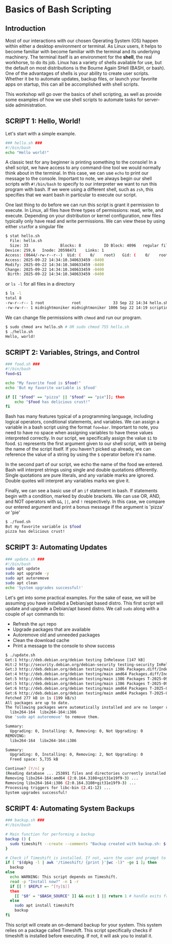 # Basics of Bash Scripting

## Introduction
Most of our interactions with our chosen Operating System (OS) happen within either a desktop environment or terminal. As Linux users, it helps to become familiar with become familiar with the terminal and its underlying machinery. The terminal itself is an environment for the **shell**, the real workhorse, to do its job. Linux has a variety of shells available for use, but the default on most distributions is the Bourne Again SHell (BASH, or bash). One of the advantages of shells is your ability to create user scripts. Whether it be to automate updates, backup files, or launch your favorite apps on startup, this can all be accomplished with shell scripts. 

This workshop will go over the basics of shell scripting, as well as provide some examples of how we use shell scripts to automate tasks for server-side administration. 

## SCRIPT 1: Hello, World!
Let's start with a simple example. 
```bash
### hello.sh ###
#!/bin/bash
echo "Hello world!"
```
A classic test for any beginner is printing something to the console! In a shell script, we have access to any command-line tool we would normally think about in the terminal. In this case, we can use `echo` to print our message to the console. Important to note, we always begin our shell scripts with `#!/bin/bash` to specify to our interpreter we want to run this program with bash. If we were using a different shell, such as `zsh`, this specifies that we want bash in particular to execute our script. 

One last thing to do before we can run this script is grant it permission to execute. In Linux, all files have three types of permissions: read, write, and execute. Depending on your distribution or kernel configuration, new files typically only have read and write permissions. We can view these by using either `stat`for a singular file
```bash
$ stat hello.sh
  File: hello.sh
  Size: 33              Blocks: 8          IO Block: 4096   regular file
Device: 259,6   Inode: 20598471    Links: 1
Access: (0644/-rw-r--r--)  Uid: (    0/    root)   Gid: (    0/    root)
Access: 2025-09-22 14:34:10.340633459 -0400
Modify: 2025-09-22 14:34:10.340633459 -0400
Change: 2025-09-22 14:34:10.340633459 -0400
 Birth: 2025-09-22 14:34:10.340633459 -0400
```
or `ls -l` for all files in a directory
```bash
$ ls -l 
total 8
-rw-r--r-- 1 root            root              33 Sep 22 14:34 hello.sh
-rw-rw-r-- 1 midnightmoniker midnightmoniker 1006 Sep 22 14:19 scriptingworkshop.md
```

We can change file permissions with `chmod` and run our program. 
```bash
$ sudo chmod a+x hello.sh # OR sudo chmod 755 hello.sh
$ ./hello.sh
Hello, world!
```

## SCRIPT 2: Variables, Strings, and Control
```bash
### food.sh ###
#!/bin/bash
food=$1

echo "My favorite food is $food!"
echo 'But my favorite variable is $food'

if [[ "$food" == "pizza" || "$food" == "pie"]]; then
    echo "$food has delicious crust!"
fi
```
Bash has many features typical of a programming language, including logical operators, conditional statements, and variables. We can assign a variable in a bash script using the format `foo=bar`. Important to note, you need to have no space when assigning variables to have these values interpreted correctly. In our script, we specifically assign the value `$1` to food. `$1` represents the first argument given to our shell script, with `$0` being the name of the script itself. If you haven't picked up already, we can reference the value of a string by using the `$` operator before it's name. 

In the second part of our script, we echo the name of the food we entered. Bash will interpret strings using single and double quotations differently. Single quotations are pure literals, and any variable marks are ignored. Double quotes will interpret any variables marks we give it. 

Finally, we can see a basic use of an `if` statement in bash. If statements begin with a condition, marked by double brackets. We can use OR, AND, and NOT operators with `&&`, `||`, and `!` respectively. In this case, we compare our entered argument and print a bonus message if the argument is 'pizza' or 'pie'

```bash
$ ./food.sh
But my favorite variable is $food
pizza has delicious crust!
```

## SCRIPT 3: Automating Updates
```bash
### update.sh ### 
#!/bin/bash
sudo apt update
sudo apt upgrade -y
sudo apt autoremove
sudo apt clean
echo 'System upgrades successful!'
```
Let's get into some practical examples. For the sake of ease, we will be assuming you have installed a Debian/apt based distro. This first script will update and upgrade a Debian/apt based distro. We call `sudo` along with a couple of `apt` commands to:
* Refresh the `apt` repo
* Upgrade packages that are available
* Autoremove old and unneeded packages
* Clean the download cache
* Print a message to the console to show success

```bash
$ ./update.sh
Get:1 http://deb.debian.org/debian testing InRelease [147 kB]
Hit:2 http://security.debian.org/debian-security testing-security InRelease
Get:3 http://deb.debian.org/debian testing/main i386 Packages.diff/Index [63.6 kB]
Get:4 http://deb.debian.org/debian testing/main amd64 Packages.diff/Index [63.6 kB]
Get:5 http://deb.debian.org/debian testing/main i386 Packages T-2025-09-23-2006.53-F-2025-09-23-2006.53.pdiff [1,910 B]
Get:5 http://deb.debian.org/debian testing/main i386 Packages T-2025-09-23-2006.53-F-2025-09-23-2006.53.pdiff [1,910 B]
Get:6 http://deb.debian.org/debian testing/main amd64 Packages T-2025-09-23-2006.53-F-2025-09-23-2006.53.pdiff [291 B]
Get:6 http://deb.debian.org/debian testing/main amd64 Packages T-2025-09-23-2006.53-F-2025-09-23-2006.53.pdiff [291 B]
Fetched 277 kB in 1s (199 kB/s)                     
All packages are up to date.    
The following packages were automatically installed and are no longer required:
  libx264-164  libx264-164:i386
Use 'sudo apt autoremove' to remove them.

Summary:
  Upgrading: 0, Installing: 0, Removing: 0, Not Upgrading: 0
REMOVING:                       
  libx264-164  libx264-164:i386

Summary:
  Upgrading: 0, Installing: 0, Removing: 2, Not Upgrading: 0
  Freed space: 5,735 kB

Continue? [Y/n] y
(Reading database ... 253891 files and directories currently installed.)
Removing libx264-164:amd64 (2:0.164.3108+git31e19f9-3) ...
Removing libx264-164:i386 (2:0.164.3108+git31e19f9-3) ...
Processing triggers for libc-bin (2.41-12) ...
System upgrades successful!
```

## SCRIPT 4: Automating System Backups
```bash
### backup.sh ###
#!/bin/bash

# Main function for performing a backup
backup () {
  sudo timeshift --create --comments "Backup created with backup.sh: $(date)" --tags O
}

# Check if Timeshift is installed. If not, warn the user and prompt to download. 
if [ "$(dpkg -l | awk '/timeshift/ {print }'|wc -l)" -ge 1 ]; then
  backup
else
  echo WARNING: This script depends on Timeshift. 
  read -p "Install now?" -n 1 -r
  if [[ ! $REPLY =~ ^[Yy]$]]
  then
    [[ "$0" = "$BASH_SOURCE" ]] && exit 1 || return 1 # handle exits from shell or function but don't exit interactive shell
  else
    sudo apt install timeshift
    backup
fi
```

This script will create an on-demand backup for your system. This system relies on a package called Timeshift. This script specifically checks if timeshift is installed before executing. If not, it will ask you to install it. 